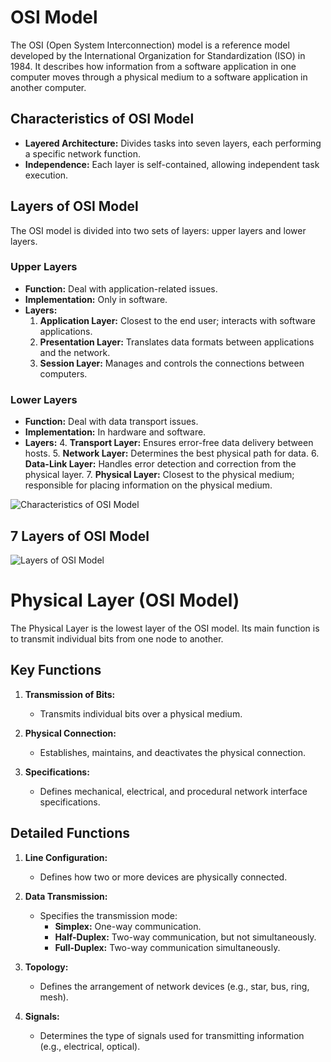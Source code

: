 # OSI Model

The OSI (Open System Interconnection) model is a reference model developed by the International Organization for Standardization (ISO) in 1984. It describes how information from a software application in one computer moves through a physical medium to a software application in another computer.

## Characteristics of OSI Model

- **Layered Architecture:** Divides tasks into seven layers, each performing a specific network function.
- **Independence:** Each layer is self-contained, allowing independent task execution.

## Layers of OSI Model

The OSI model is divided into two sets of layers: upper layers and lower layers.

### Upper Layers

- **Function:** Deal with application-related issues.
- **Implementation:** Only in software.
- **Layers:**
  1. **Application Layer:** Closest to the end user; interacts with software applications.
  2. **Presentation Layer:** Translates data formats between applications and the network.
  3. **Session Layer:** Manages and controls the connections between computers.

### Lower Layers

- **Function:** Deal with data transport issues.
- **Implementation:** In hardware and software.
- **Layers:**
  4. **Transport Layer:** Ensures error-free data delivery between hosts.
  5. **Network Layer:** Determines the best physical path for data.
  6. **Data-Link Layer:** Handles error detection and correction from the physical layer.
  7. **Physical Layer:** Closest to the physical medium; responsible for placing information on the physical medium.


![Characteristics of OSI Model](https://static.javatpoint.com/tutorial/computer-network/images/osi-model.png)


## 7 Layers of OSI Model

![Layers of OSI Model](https://static.javatpoint.com/tutorial/computer-network/images/osi-model2.png)

# Physical Layer (OSI Model)

The Physical Layer is the lowest layer of the OSI model. Its main function is to transmit individual bits from one node to another.

## Key Functions

1. **Transmission of Bits:**
   - Transmits individual bits over a physical medium.

2. **Physical Connection:**
   - Establishes, maintains, and deactivates the physical connection.

3. **Specifications:**
   - Defines mechanical, electrical, and procedural network interface specifications.

## Detailed Functions

1. **Line Configuration:**
   - Defines how two or more devices are physically connected.

2. **Data Transmission:**
   - Specifies the transmission mode:
     - **Simplex:** One-way communication.
     - **Half-Duplex:** Two-way communication, but not simultaneously.
     - **Full-Duplex:** Two-way communication simultaneously.

3. **Topology:**
   - Defines the arrangement of network devices (e.g., star, bus, ring, mesh).

4. **Signals:**
   - Determines the type of signals used for transmitting information (e.g., electrical, optical).




